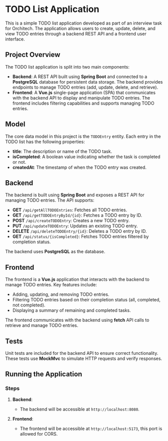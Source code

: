 
# TODO List Application

This is a simple TODO list application developed as part of an interview task for Orchitech. The application allows users to create, update, delete, and view TODO entries through a backend REST API and a frontend user interface.

## Project Overview

The TODO list application is split into two main components:
- **Backend**: A REST API built using **Spring Boot** and connected to a **PostgreSQL** database for persistent data storage. The backend provides endpoints to manage TODO entries (add, update, delete, and retrieve).
- **Frontend**: A **Vue.js** single-page application (SPA) that communicates with the backend API to display and manipulate TODO entries. The frontend includes filtering capabilities and supports managing TODO entries.

## Model

The core data model in this project is the `TODOEntry` entity. Each entry in the TODO list has the following properties:
- **title**: The description or name of the TODO task.
- **isCompleted**: A boolean value indicating whether the task is completed or not.
- **createdAt**: The timestamp of when the TODO entry was created.

## Backend

The backend is built using **Spring Boot** and exposes a REST API for managing TODO entries. The API supports:
- **GET** `/api/getAllTODOEntries`: Fetches all TODO entries.
- **GET** `/api/getTODOEntryById/{id}`: Fetches a TODO entry by ID.
- **POST** `/api/createTODOEntry`: Creates a new TODO entry.
- **PUT** `/api/updateTODOEntry`: Updates an existing TODO entry.
- **DELETE** `/api/deleteTODOEntry/{id}`: Deletes a TODO entry by ID.
- **GET** `/api/status/{isCompleted}`: Fetches TODO entries filtered by completion status.

The backend uses **PostgreSQL** as the database.

## Frontend

The frontend is a **Vue.js** application that interacts with the backend to manage TODO entries. Key features include:
- Adding, updating, and removing TODO entries.
- Filtering TODO entries based on their completion status (all, completed, not completed).
- Displaying a summary of remaining and completed tasks.

The frontend communicates with the backend using **fetch** API calls to retrieve and manage TODO entries.

## Tests

Unit tests are included for the backend API to ensure correct functionality. These tests use **MockMvc** to simulate HTTP requests and verify responses.

## Running the Application


### Steps

1. **Backend**:
   - The backend will be accessible at `http://localhost:8080`.

2. **Frontend**:
   - The frontend will be accessible at `http://localhost:5173`, this port is allowed for CORS.

